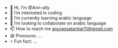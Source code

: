 - 👋 Hi, I’m @Ann-ally
- 👀 I’m interested in coding 
- 🌱 I’m currently learning arabic language 
- 💞️ I’m looking to collaborate on arabic language 
- 📫 How to reach me anuragsatankar11@gmail.com
- 😄 Pronouns: ...
- ⚡ Fun fact: ...

<!---
Ann-ally/Ann-ally is a ✨ special ✨ repository because its `README.md` (this file) appears on your GitHub profile.
You can click the Preview link to take a look at your changes.
--->
